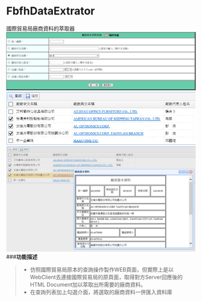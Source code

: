 # FbfhDataExtrator
國際貿易局廠商資料的萃取器
![ScreenShot](https://github.com/stanChung/FbfhDataExtrator/blob/master/FbfhDataExtrator_H1.PNG)
![ScreenShot](https://github.com/stanChung/FbfhDataExtrator/blob/master/FbfhDataExtrator_H2.PNG)
![ScreenShot](https://github.com/stanChung/FbfhDataExtrator/blob/master/FbfhDataExtrator_H3.PNG)
###**功能描述**
>- 仿照國際貿易局原本的查詢操作製作WEB頁面，但實際上是以WebClient去連接國際貿易局的原頁面，取得對方Server回應後的HTML Document加以萃取出所需要的廠商資料。
>- 在查詢列表加上勾選介面，將選取的廠商資料一併匯入資料庫
